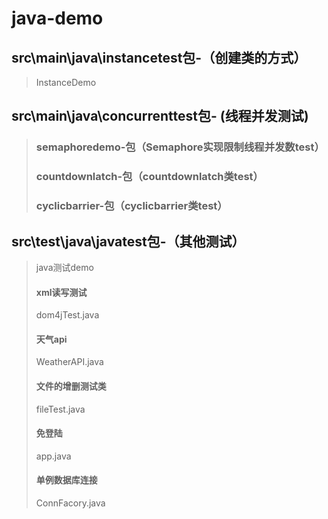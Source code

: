 # java-demo

## src\main\java\instancetest包-（创建类的方式）
>InstanceDemo

## src\main\java\concurrenttest包- (线程并发测试)
>### semaphoredemo-包（Semaphore实现限制线程并发数test）
>### countdownlatch-包（countdownlatch类test）
>### cyclicbarrier-包（cyclicbarrier类test）

## src\test\java\javatest包-（其他测试）
>java测试demo
>#### xml读写测试
>dom4jTest.java
>#### 天气api
>WeatherAPI.java
>#### 文件的增删测试类
>fileTest.java
>#### 免登陆
>app.java
>#### 单例数据库连接
>ConnFacory.java


